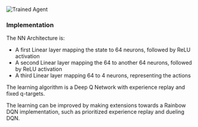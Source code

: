 [//]: # (Image References)

[image1]: https://user-images.githubusercontent.com/10624937/42135619-d90f2f28-7d12-11e8-8823-82b970a54d7e.gif "Trained Agent"

![Trained Agent][image1]

### Implementation

The NN Architecture is:

- A first Linear layer mapping the state to 64 neurons, followed by ReLU activation
- A second Linear layer mapping the 64 to another 64 neurons, followed by ReLU activation
- A third Linear layer mapping 64 to 4 neurons, representing the actions

The learning algorithm is a Deep Q Network with experience replay and fixed q-targets.

The learning can be improved by making extensions towards a Rainbow DQN implementation, such as prioritized experience replay and dueling DQN.
